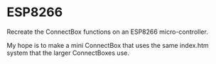 # ESP8266
Recreate the ConnectBox functions on an ESP8266 micro-controller. 

My hope is to make a mini ConnectBox that uses the same index.htm system that the larger ConnectBoxes use.
